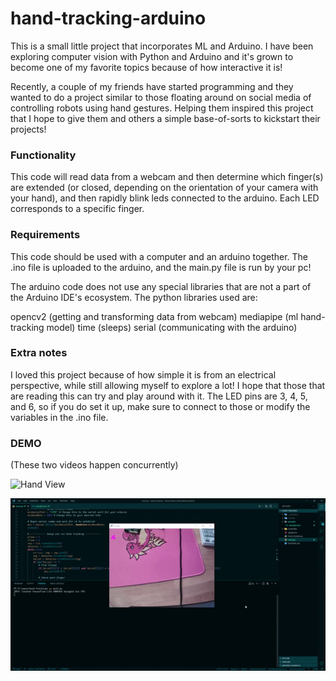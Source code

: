 # hand-tracking-arduino

This is a small little project that incorporates ML and Arduino. I have been exploring computer vision with Python and Arduino and it's grown to become one of my favorite topics because of how interactive it is!

Recently, a couple of my friends have started programming and they wanted to do a project similar to those floating around on social media of controlling robots using hand gestures. Helping them inspired this project that I hope to give them and others a simple base-of-sorts to kickstart their projects!

### Functionality

This code will read data from a webcam and then determine which finger(s) are extended (or closed, depending on the orientation of your camera with your hand), and then rapidly blink leds connected to the arduino. Each LED corresponds to a specific finger.

### Requirements

This code should be used with a computer and an arduino together. The .ino file is uploaded to the arduino, and the main.py file is run by your pc!

The arduino code does not use any special libraries that are not a part of the Arduino IDE's ecosystem. The python libraries used are:

opencv2 (getting and transforming data from webcam)
mediapipe (ml hand-tracking model)
time (sleeps)
serial (communicating with the arduino)

### Extra notes

I loved this project because of how simple it is from an electrical perspective, while still allowing myself to explore a lot! I hope that those that are reading this can try and play around with it. The LED pins are 3, 4, 5, and 6, so if you do set it up, make sure to connect to those or modify the variables in the .ino file.

### DEMO

(These two videos happen concurrently)

![Hand View](https://github.com/SCBee/hand-tracking-arduino/blob/main/Demo/HAND_View.gif)

![PC View](https://github.com/SCBee/hand-tracking-arduino/blob/main/Demo/PC_View.gif)
